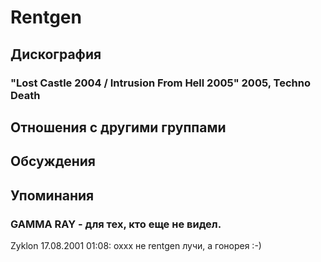 # Rentgen



## Дискография

### "Lost Castle 2004 / Intrusion From Hell 2005" 2005, Techno Death




## Отношения с другими группами


## Обсуждения


## Упоминания

### GAMMA RAY - для тех, кто еще не видел.

Zyklon 17.08.2001 01:08:
оххх не rentgen лучи, а гонорея :-)

